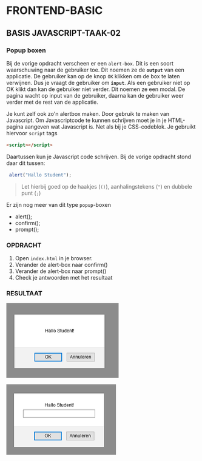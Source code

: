 # FRONTEND-BASIC

## BASIS JAVASCRIPT-TAAK-02

### Popup boxen

Bij de vorige opdracht verscheen er een `alert-box`. Dit is een soort waarschuwing naar de gebruiker toe. Dit noemen ze de __`output`__ van een applicatie. De gebruiker kan op de knop `OK` klikken om de box te laten verwijnen. Dus je vraagt de gebruiker om __`input`__. Als een gebruiker niet op OK klikt dan kan de gebruiker niet verder. Dit noemen ze een modal. De pagina wacht op input van de gebruiker, daarna kan de gebruiker weer verder met de rest van de applicatie.

Je kunt zelf ook zo'n alertbox maken. Door gebruik te maken van Javascript. Om Javascriptcode te kunnen schrijven moet je in je HTML-pagina aangeven wat Javascript is. Net als bij je CSS-codeblok. Je gebruikt hiervoor `script` tags

```html
<script></script>
```

Daartussen kun je Javascript code schrijven. Bij de vorige opdracht stond daar dit tussen:

```js
 alert("Hallo Student");
```

> Let hierbij goed op de haakjes (`()`), aanhalingstekens (`"`) en dubbele punt (`;`)

Er zijn nog meer van dit type `popup`-boxen

- alert();
- confirm();
- prompt();

### OPDRACHT

1. Open `index.html` in je browser.
2. Verander de alert-box naar confirm()
3. Verander de alert-box naar prompt()
4. Check je antwoorden met het resultaat

### RESULTAAT

![Resultaat](images/confirm.png)

![Resultaat](images/prompt.png)


<!--- ------------ DIT COMMENTAAR LATEN STAAN AUB ------------
------------------ ------------------------------ ------------
------------------ eagle ref:44117910
------------------ ------------------------------ ------------
------------------ DIT COMMENTAAR LATEN STAAN AUB -------- -->